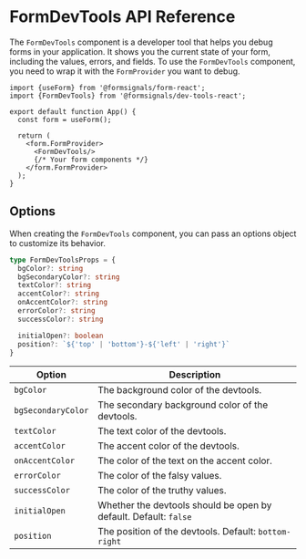# FormDevTools API Reference

The `FormDevTools` component is a developer tool that helps you debug forms in your application.
It shows you the current state of your form, including the values, errors, and fields.
To use the `FormDevTools` component, you need to wrap it with the `FormProvider` you want to debug.

```tsx
import {useForm} from '@formsignals/form-react';
import {FormDevTools} from '@formsignals/dev-tools-react';

export default function App() {
  const form = useForm();

  return (
    <form.FormProvider>
      <FormDevTools/>
      {/* Your form components */}
    </form.FormProvider>
  );
}
```

## Options

When creating the `FormDevTools` component, you can pass an options object to customize its behavior.

```ts
type FormDevToolsProps = {
  bgColor?: string
  bgSecondaryColor?: string
  textColor?: string
  accentColor?: string
  onAccentColor?: string
  errorColor?: string
  successColor?: string

  initialOpen?: boolean
  position?: `${'top' | 'bottom'}-${'left' | 'right'}`
}
```

| Option             | Description                                                      |
|--------------------|------------------------------------------------------------------|
| `bgColor`          | The background color of the devtools.                            |
| `bgSecondaryColor` | The secondary background color of the devtools.                  |
| `textColor`        | The text color of the devtools.                                  |
| `accentColor`      | The accent color of the devtools.                                |
| `onAccentColor`    | The color of the text on the accent color.                       |
| `errorColor`       | The color of the falsy values.                                   |
| `successColor`     | The color of the truthy values.                                  |
| `initialOpen`      | Whether the devtools should be open by default. Default: `false` |
| `position`         | The position of the devtools. Default: `bottom-right`            |
